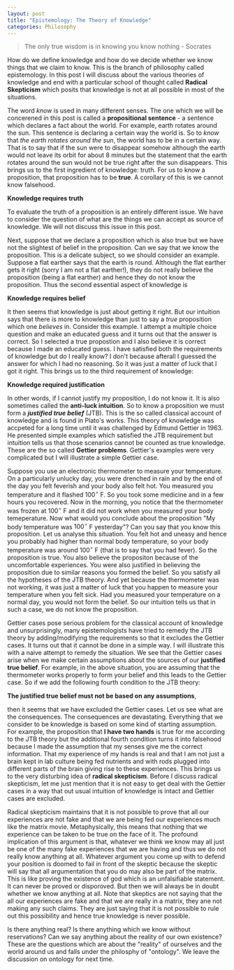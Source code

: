 ```yaml
---
layout: post
title: "Epistemology: The Theory of Knowledge"
categories: Philosophy
---
```

>The only true wisdom is in knowing you know nothing - Socrates

How do we define knowledge and how do we decide whether we know things that we claim to know. This is the branch of philosophy called epistemology. In this post I will discuss about the various theories of knowledge and end with a particular school of thought called **Radical Skepticism** which posits that knowledge is not at all possible in most of the situations.  

The word _know_ is used in many different senses. The one which we will be concerened in this post is called a **propositional sentence** - a sentence which declares a fact about the world. For example, earth rotates around the sun. This sentence is declaring a certain way the world is. So to _know_ that _the earth rotates around the sun_, the world has to be in a certain way.  That is to say that if the sun were to disappear somehow although the earth would not leave its orbit for about 8 minutes but the statement that the earth rotates around the sun would not be true right after the sun disappears. This brings us to the first ingredient of knowledge: truth. For us to know a proposition, that proposition has to be **true**. A corollary of this is we cannot know falsehood. 

**Knowledge requires truth**

To evaluate the truth of a proposition is an entirely different issue. We have to consider the question of what are the things we can accept as source of knowledge. We will not discuss this issue in this post.

Next, suppose that we declare a proposition which is also true but we have not the slightest of belief in the proposition. Can we say that we know the proposition. This is a delicate subject, so we should consider an example. Suppose a flat earther says that the earth is round. Although the flat earther gets it right (sorry I am not a flat earther!), they do not really believe the proposition (being a flat earther) and hence they do not know the proposition. Thus the second essential aspect of knowledge is 

**Knowledge requires belief**

It then seems that knowledge is just about getting it right. But our intuition says that there is more to knowledge than just to say a _true_ proposition which one _believes_ in. Consider this example. I attempt a multiple choice question and make an educated guess and it turns out that the answer is correct. So I selected a true propostion and I also believe it is correct because I made an educated guess. I have satisfied both the requirements of knowledge but do I really know? I don't because afterall I guessed the answer for which I had no reasoning. So it was just a matter of luck that I got it right. This brings us to the third requirement of knowledge:

**Knowledge required justification**  

In other words, if I cannot justify my proposition, I do not know it. It is also sometimes called the **anti-luck intuition**. So to know a proposition we must form a _**justified true belief**_ (JTB). This is the so called classical account of knowledge and is found in Plato's works. This theory of knowledge was accpeted for a long time until it was challenged by Edmund Gettier in 1963. He presented simple examples which satisfied the JTB requirement but intuition tells us that those scenarios cannot be counted as true knowledge. These are the so called **Gettier problems**. Gettier's examples were very complicated but I will illustrate a simple Gettier case.

Suppose you use an electronic thermometer to measure your temperature. On a particularly unlucky day, you were drenched in rain and by the end of the day you felt feverish and your body also felt hot. You measured you temperature and it flashed $100^{\circ}$ F. So you took some medicine and in a few hours you recovered. Now in the morning, you notice that the thermometer was frozen at $100^{\circ}$ F and it did not work when you measured your body temeperature. Now what would you conclude about the proposition "My body temperature was $100^{\circ}$ F yesterday"? Can you say that you know this proposition. Let us analyse this situation. You felt hot and uneasy and hence you probably had higher than normal body temperature, so your body temperature was around $100^{\circ}$ F (that is to say that you had fever). So the proposition is true. You also believe the propositon because of the uncomfortable experiences. You were also justified in believing the proposition due to similar reasons you formed the belief. So you satisfy all the hypotheses of the JTB theory. And yet because the thermometer was not working, it was just a matter of luck that you happen to measure your temperature when you felt sick. Had you measured your temperature on a normal day, you would not form the belief. So our intuition tells us that in such a case, we do not know the proposition.

Gettier cases pose serious problem for the classical account of knowledge and unsurprisingly, many epistemologists have tried to remedy the JTB theory by adding/modifying the requirements so that it excludes the Gettier cases. It turns out that it cannot be done in a simple way. I will illustrate this with a naive attempt to remedy the situation. We see that the Gettier cases arise when we make certain assumptions about the sources of our **justified true belief**. For example, in the above situation, you are assuming that the thermometer works properly to form your belief and this leads to the Gettier case. So if we add the following fourth condition to the JTB theory:

**The justified true belief must not be based on any assumptions**,

then it seems that we have excluded the Gettier cases. Let us see what are the consequences. The consequences are devastating. Everything that we consider to be knowledge is based on some kind of starting assumption. For example, the proposition that **I have two hands** is true for me according to the JTB theory but the additional fourth condition turns it into falsehood because I made the assumption that my senses give me the correct information. That my experience of my hands is real and that I am not just a brain kept in lab culture being fed nutrients and with rods plugged into different parts of the brain giving rise to these experiences. This brings us to the very disturbing idea of **radical skepticism**. Before I discuss radical skepticism, let me just mention that it is not easy to get deal with the Gettier cases in a way that out usual intuition of knowledge is intact and Gettier cases are excluded.   

Radical skepticism maintains that it is not possible to prove that all our experiences are not fake and that we are being fed our experiences much like the matrix movie. Metaphysically, this means that nothing that we experience can be taken to be true on the face of it. The profound implication of this argument is that, whatever we think we know may all just be one of the many fake experiences that we are having and thus we do not really know anything at all. Whatever argument you come up with to defend your position is doomed to fail in front of the skeptic because the skeptic will say that all argumentation that you do may also be part of the matrix. This is like proving the existence of god which is an unfalsifiable statement. It can never be proved or disporoved. But then we will always be in doubt whether we know anything at all. Note that skeptics are not saying that the all our experiences are fake and that we are really in a matrix, they ane not making any such claims. They are just saying that it is not possible to rule out this possibility and hence true knowledge is never possible. 

Is there anything real? Is there anything which we know without reservations? Can we say anything about the reality of our own existence? These are the questions which are about the "reality" of ourselves and the world around us and falls under the philosphy of "ontology". We leave the discussion on ontology for next time. 
